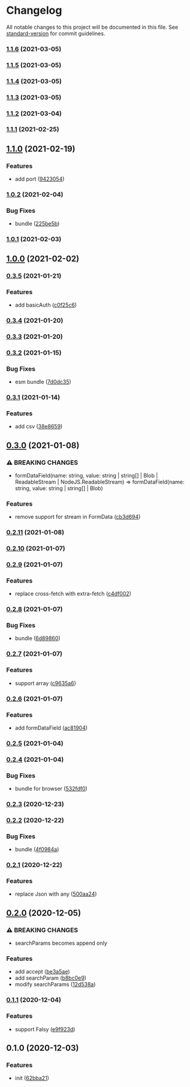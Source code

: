 # Changelog

All notable changes to this project will be documented in this file. See [standard-version](https://github.com/conventional-changelog/standard-version) for commit guidelines.

### [1.1.6](https://github.com/BlackGlory/extra-request/compare/v1.1.5...v1.1.6) (2021-03-05)

### [1.1.5](https://github.com/BlackGlory/extra-request/compare/v1.1.4...v1.1.5) (2021-03-05)

### [1.1.4](https://github.com/BlackGlory/extra-request/compare/v1.1.3...v1.1.4) (2021-03-05)

### [1.1.3](https://github.com/BlackGlory/extra-request/compare/v1.1.2...v1.1.3) (2021-03-05)

### [1.1.2](https://github.com/BlackGlory/extra-request/compare/v1.1.1...v1.1.2) (2021-03-04)

### [1.1.1](https://github.com/BlackGlory/extra-request/compare/v1.1.0...v1.1.1) (2021-02-25)

## [1.1.0](https://github.com/BlackGlory/extra-request/compare/v1.0.2...v1.1.0) (2021-02-19)


### Features

* add port ([9423054](https://github.com/BlackGlory/extra-request/commit/94230548e9a2db10667c38d582e775954ad41c4d))

### [1.0.2](https://github.com/BlackGlory/extra-request/compare/v1.0.1...v1.0.2) (2021-02-04)


### Bug Fixes

* bundle ([225be5b](https://github.com/BlackGlory/extra-request/commit/225be5b1b1badbe72abf255f22c3c0b5ca6d6a09))

### [1.0.1](https://github.com/BlackGlory/extra-request/compare/v1.0.0...v1.0.1) (2021-02-03)

## [1.0.0](https://github.com/BlackGlory/extra-request/compare/v0.3.5...v1.0.0) (2021-02-02)

### [0.3.5](https://github.com/BlackGlory/extra-request/compare/v0.3.4...v0.3.5) (2021-01-21)


### Features

* add basicAuth ([c0f25c6](https://github.com/BlackGlory/extra-request/commit/c0f25c6f68177d4da8efc8cc76ff84ff9caf78d2))

### [0.3.4](https://github.com/BlackGlory/extra-request/compare/v0.3.3...v0.3.4) (2021-01-20)

### [0.3.3](https://github.com/BlackGlory/extra-request/compare/v0.3.2...v0.3.3) (2021-01-20)

### [0.3.2](https://github.com/BlackGlory/extra-request/compare/v0.3.1...v0.3.2) (2021-01-15)


### Bug Fixes

* esm bundle ([7d0dc35](https://github.com/BlackGlory/extra-request/commit/7d0dc356d67c5ed6f95766efbe500d3cb6c0de5f))

### [0.3.1](https://github.com/BlackGlory/extra-request/compare/v0.3.0...v0.3.1) (2021-01-14)


### Features

* add csv ([38e8659](https://github.com/BlackGlory/extra-request/commit/38e86595df9007d368de58ec117714014ad10c6a))

## [0.3.0](https://github.com/BlackGlory/extra-request/compare/v0.2.11...v0.3.0) (2021-01-08)


### ⚠ BREAKING CHANGES

* formDataField(name: string, value: string | string[] | Blob |
    ReadableStream | NodeJS.ReadableStream) => formDataField(name:
      string, value: string | string[] | Blob)

### Features

* remove support for stream in FormData ([cb3d694](https://github.com/BlackGlory/extra-request/commit/cb3d69496e9e70f8860bd724615e0a0d7bd2ef88))

### [0.2.11](https://github.com/BlackGlory/extra-request/compare/v0.2.10...v0.2.11) (2021-01-08)

### [0.2.10](https://github.com/BlackGlory/extra-request/compare/v0.2.9...v0.2.10) (2021-01-07)

### [0.2.9](https://github.com/BlackGlory/extra-request/compare/v0.2.8...v0.2.9) (2021-01-07)


### Features

* replace cross-fetch with extra-fetch ([c4df002](https://github.com/BlackGlory/extra-request/commit/c4df0022fb45f805f05be8cf2efecad95dd81709))

### [0.2.8](https://github.com/BlackGlory/extra-request/compare/v0.2.7...v0.2.8) (2021-01-07)


### Bug Fixes

* bundle ([6d89860](https://github.com/BlackGlory/extra-request/commit/6d898602e1e13b2bea45c08bf807d0b8e7afc24f))

### [0.2.7](https://github.com/BlackGlory/extra-request/compare/v0.2.6...v0.2.7) (2021-01-07)


### Features

* support array ([c9635a6](https://github.com/BlackGlory/extra-request/commit/c9635a6dd444aee0924fd01c0c90cdc8196028e4))

### [0.2.6](https://github.com/BlackGlory/extra-request/compare/v0.2.5...v0.2.6) (2021-01-07)


### Features

* add formDataField ([ac81904](https://github.com/BlackGlory/extra-request/commit/ac819041eaa7d6c13b315b926fe650f8bd9aa9c0))

### [0.2.5](https://github.com/BlackGlory/extra-request/compare/v0.2.4...v0.2.5) (2021-01-04)

### [0.2.4](https://github.com/BlackGlory/extra-request/compare/v0.2.3...v0.2.4) (2021-01-04)


### Bug Fixes

* bundle for browser ([532fdf0](https://github.com/BlackGlory/extra-request/commit/532fdf0c19bd2c7cfab5b5dd7b368bce48c75659))

### [0.2.3](https://github.com/BlackGlory/extra-request/compare/v0.2.2...v0.2.3) (2020-12-23)

### [0.2.2](https://github.com/BlackGlory/extra-request/compare/v0.2.1...v0.2.2) (2020-12-22)


### Bug Fixes

* bundle ([4f0984a](https://github.com/BlackGlory/extra-request/commit/4f0984abaec413eb61b521992316c2444975e59c))

### [0.2.1](https://github.com/BlackGlory/extra-request/compare/v0.2.0...v0.2.1) (2020-12-22)


### Features

* replace Json with any ([500aa24](https://github.com/BlackGlory/extra-request/commit/500aa24d04c6ad248e89434cfbbc4745ce0f9671))

## [0.2.0](https://github.com/BlackGlory/extra-request/compare/v0.1.1...v0.2.0) (2020-12-05)


### ⚠ BREAKING CHANGES

* searchParams becomes append only

### Features

* add accept ([be3a5ae](https://github.com/BlackGlory/extra-request/commit/be3a5aed6a435d2942883341f5d6d95c98105ed9))
* add searchParam ([b8bc0e9](https://github.com/BlackGlory/extra-request/commit/b8bc0e901648810219b68e10b8a2b2af924466e4))
* modify searchParams ([12d538a](https://github.com/BlackGlory/extra-request/commit/12d538a39a86558cef0c041a36c8657d73a51d37))

### [0.1.1](https://github.com/BlackGlory/extra-request/compare/v0.1.0...v0.1.1) (2020-12-04)


### Features

* support Falsy ([e9f923d](https://github.com/BlackGlory/extra-request/commit/e9f923d4b1718c2c610b751040e1e3a04453462a))

## 0.1.0 (2020-12-03)


### Features

* init ([62bba21](https://github.com/BlackGlory/extra-request/commit/62bba214f6ce2a9db34ab29e39378addadb0ce1f))
